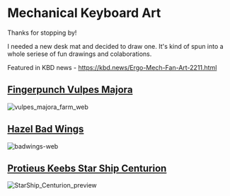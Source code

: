 # Mechanical Keyboard Art

Thanks for stopping by! 

I needed a new desk mat and decided to draw one. It's kind of spun into a whole seriese of fun drawings and colaborations. 

Featured in KBD news - https://kbd.news/Ergo-Mech-Fan-Art-2211.html

## [Fingerpunch Vulpes Majora](https://fingerpunch.xyz/product/vulpes-majora/)
![vulpes_majora_farm_web](https://github.com/lalondeph/keyboard-art/assets/56025884/d91bc2ba-858e-4712-8ff4-55442e4955ba)

## [Hazel Bad Wings](https://shop.hazel.cc/products/bad-wings-v2)
![badwings-web](https://github.com/lalondeph/keyboard-art/assets/56025884/7b5107bc-2265-4b64-b8e9-b4d62a5b598d)

## [Protieus Keebs Star Ship Centurion](https://www.instagram.com/protieuskeebs/)
![StarShip_Centurion_preview](https://github.com/lalondeph/keyboard-art/assets/56025884/d231a208-3111-4d12-8079-7072dc62ee28)
